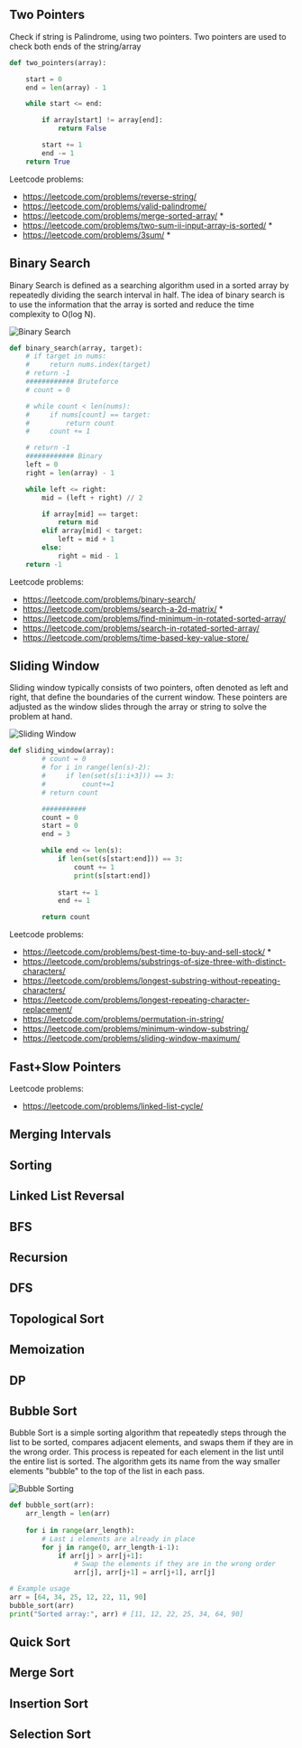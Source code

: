 ## Two Pointers 

Check if string is Palindrome, using two pointers.
Two pointers are used to check both ends of the string/array
```python
def two_pointers(array):

    start = 0
    end = len(array) - 1

    while start <= end:

        if array[start] != array[end]:
            return False

        start += 1
        end -= 1
    return True
```

Leetcode problems:
- https://leetcode.com/problems/reverse-string/
- https://leetcode.com/problems/valid-palindrome/
- https://leetcode.com/problems/merge-sorted-array/ *
- https://leetcode.com/problems/two-sum-ii-input-array-is-sorted/ *
- https://leetcode.com/problems/3sum/ *


## Binary Search 
Binary Search is defined as a searching algorithm used in a sorted array by repeatedly dividing the search interval in half. The idea of binary search is to use the information that the array is sorted and reduce the time complexity to O(log N). 

![Binary Search](proxy-image-1.jpg)

```python
def binary_search(array, target):
    # if target in nums:
    #     return nums.index(target)
    # return -1
    ############ Bruteforce
    # count = 0

    # while count < len(nums):
    #     if nums[count] == target:
    #         return count
    #     count += 1

    # return -1
    ############ Binary
    left = 0
    right = len(array) - 1

    while left <= right:
        mid = (left + right) // 2

        if array[mid] == target:
            return mid
        elif array[mid] < target:
            left = mid + 1
        else:
            right = mid - 1
    return -1
```

Leetcode problems:
- https://leetcode.com/problems/binary-search/
- https://leetcode.com/problems/search-a-2d-matrix/ *
- https://leetcode.com/problems/find-minimum-in-rotated-sorted-array/
- https://leetcode.com/problems/search-in-rotated-sorted-array/
- https://leetcode.com/problems/time-based-key-value-store/


## Sliding Window
Sliding window typically consists of two pointers, often denoted as left and right, that define the boundaries of the current window. These pointers are adjusted as the window slides through the array or string to solve the problem at hand.

![Sliding Window](proxy-image.jpg)

```python
def sliding_window(array):
        # count = 0
        # for i in range(len(s)-2):
        #     if len(set(s[i:i+3])) == 3:
        #         count+=1
        # return count

        ###########
        count = 0
        start = 0
        end = 3

        while end <= len(s):
            if len(set(s[start:end])) == 3:
                count += 1
                print(s[start:end])
            
            start += 1
            end += 1

        return count 

```

Leetcode problems:
- https://leetcode.com/problems/best-time-to-buy-and-sell-stock/ *
- https://leetcode.com/problems/substrings-of-size-three-with-distinct-characters/
- https://leetcode.com/problems/longest-substring-without-repeating-characters/
- https://leetcode.com/problems/longest-repeating-character-replacement/
- https://leetcode.com/problems/permutation-in-string/
- https://leetcode.com/problems/minimum-window-substring/
- https://leetcode.com/problems/sliding-window-maximum/


## Fast+Slow Pointers 

Leetcode problems:
- https://leetcode.com/problems/linked-list-cycle/

## Merging Intervals 

## Sorting 

## Linked List Reversal 

## BFS 

## Recursion 

## DFS 

## Topological Sort 

## Memoization 

## DP

## Bubble Sort

Bubble Sort is a simple sorting algorithm that repeatedly steps through the list to be sorted, compares adjacent elements, and swaps them if they are in the wrong order. This process is repeated for each element in the list until the entire list is sorted. The algorithm gets its name from the way smaller elements "bubble" to the top of the list in each pass.

![Bubble Sorting](proxy-image.png)

```python
def bubble_sort(arr):
    arr_length = len(arr)
    
    for i in range(arr_length):
        # Last i elements are already in place
        for j in range(0, arr_length-i-1):
            if arr[j] > arr[j+1]:
                # Swap the elements if they are in the wrong order
                arr[j], arr[j+1] = arr[j+1], arr[j]

# Example usage
arr = [64, 34, 25, 12, 22, 11, 90]
bubble_sort(arr)
print("Sorted array:", arr) # [11, 12, 22, 25, 34, 64, 90]
```

## Quick Sort

## Merge Sort

## Insertion Sort

## Selection Sort
